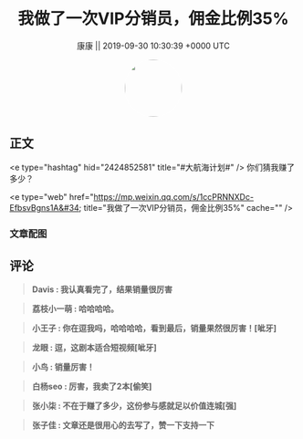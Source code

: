 <h1 align="center">我做了一次VIP分销员，佣金比例35%</h1>




<p align="center">
    <a>康康 || 2019-09-30 10:30:39 &#43;0000 UTC</a>
</p>

<div align="center">
    <img src="https://images.zsxq.com/Fig3DNyCzoc8szKkJH_q_rq1aRqB?e=1590940799&amp;token=kIxbL07-8jAj8w1n4s9zv64FuZZNEATmlU_Vm6zD:z0GLeKE6qp-HH15iFYRTqOYjmDI=" width="100" height="100" style="border:1px solid;border-radius:50%; color:#ffffff"/>
</div>




## 正文

<div>
&lt;e type=&#34;hashtag&#34; hid=&#34;2424852581&#34; title=&#34;#大航海计划#&#34; /&gt; 你们猜我赚了多少？

&lt;e type=&#34;web&#34; href=&#34;https://mp.weixin.qq.com/s/1ccPRNNXDc-EfbsvBgns1A&#34; title=&#34;我做了一次VIP分销员，佣金比例35%&#34; cache=&#34;&#34; /&gt;
</div>

### 文章配图

<div class="image" align="center">

</div>


## 评论

<div align="left">
<div>

<blockquote >
<span> <strong>Davis : 我认真看完了，结果销量很厉害 </strong></span>
</blockquote>

<blockquote >
<span> <strong>荔枝小一萌 : 哈哈哈哈。 </strong></span>
</blockquote>

<blockquote >
<span> <strong>小王子 : 你在逗我吗，哈哈哈哈，看到最后，销量果然很厉害！[呲牙] </strong></span>
</blockquote>

<blockquote >
<span> <strong>龙眼 : 逗，这剧本适合短视频[呲牙] </strong></span>
</blockquote>

<blockquote >
<span> <strong>小鸟 : 销量厉害！ </strong></span>
</blockquote>

<blockquote >
<span> <strong>白杨seo : 厉害，我卖了2本[偷笑] </strong></span>
</blockquote>

<blockquote >
<span> <strong>张小柒 : 不在于赚了多少，这份参与感就足以价值连城[强] </strong></span>
</blockquote>

<blockquote >
<span> <strong>张子佳 : 文章还是很用心的去写了，赞一下支持一下 </strong></span>
</blockquote>

</div>
</div>